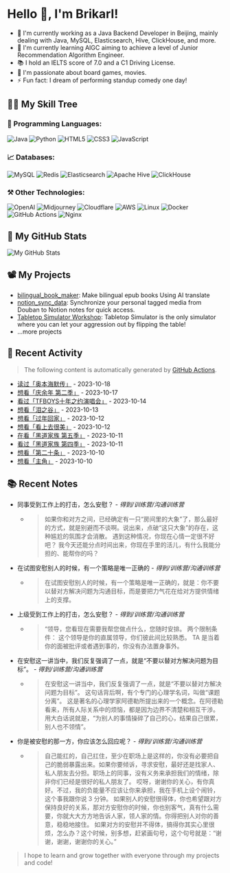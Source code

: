 # Hello 👋, I'm Brikarl!

- 🔭 I'm currently working as a Java Backend Developer in Beijing, mainly dealing with Java, MySQL, Elasticsearch, Hive,
  ClickHouse, and more.
- 🌱 I'm currently learning AIGC aiming to achieve a level of Junior Recommendation Algorithm Engineer.
- 📚 I hold an IELTS score of 7.0 and a C1 Driving License.
- 💬 I'm passionate about board games, movies.
- ⚡ Fun fact: I dream of performing standup comedy one day!

## 🧑‍💻 My Skill Tree

### 📌 Programming Languages:

![Java](https://img.shields.io/badge/-Java-%23007396?style=flat-square&logo=redhat&logoColor=ffffff)
![Python](https://img.shields.io/badge/-Python-%233776AB?style=flat-square&logo=python&logoColor=ffffff)
![HTML5](https://img.shields.io/badge/-HTML5-%23E44D27?style=flat-square&logo=html5&logoColor=ffffff)
![CSS3](https://img.shields.io/badge/-CSS3-%231572B6?style=flat-square&logo=css3)
![JavaScript](https://img.shields.io/badge/-JavaScript-%23F7DF1C?style=flat-square&logo=javascript&logoColor=000000&labelColor=%23F7DF1C&color=%23FFCE5A)

### 📈 Databases:

![MySQL](https://img.shields.io/badge/-MySQL-%234479A1?style=flat-square&logo=mysql&logoColor=ffffff)
![Redis](https://img.shields.io/badge/-Redis-%23DC382D?style=flat-square&logo=redis&logoColor=ffffff)
![Elasticsearch](https://img.shields.io/badge/-Elasticsearch-%23005571?style=flat-square&logo=elasticsearch&logoColor=ffffff)
![Apache Hive](https://img.shields.io/badge/-Apache%20Hive-%23F7DF1C?style=flat-square&logo=apachehive&logoColor=000000&labelColor=%23F7DF1C&color=%23FFCE5A)
![ClickHouse](https://img.shields.io/badge/-ClickHouse-%23FD5750?style=flat-square&logo=clickhouse&logoColor=ffffff)

### ⚒️ Other Technologies:

![OpenAI](https://img.shields.io/badge/-OpenAI-%23412991?style=flat-square&logo=openai&logoColor=ffffff)
![Midjourney](https://img.shields.io/badge/-Midjourney-%1A285F?style=flat-square&logo=ship&logoColor=ffffff)
![Cloudflare](https://img.shields.io/badge/-Cloudflare-%23F48120?style=flat-square&logo=cloudflare&logoColor=ffffff)
![AWS](https://img.shields.io/badge/-AWS-%23232F3E?style=flat-square&logo=amazon-aws&logoColor=ffffff)
![Linux](https://img.shields.io/badge/-Linux-%23FCC624?style=flat-square&logo=linux&logoColor=%23ffffff)
![Docker](https://img.shields.io/badge/-Docker-%232496ED?style=flat-square&logo=docker&logoColor=ffffff)
![GitHub Actions](https://img.shields.io/badge/-GitHub%20Actions-%232088FF?style=flat-square&logo=github-actions&logoColor=ffffff)
![Nginx](https://img.shields.io/badge/-Nginx-%23269539?style=flat-square&logo=nginx&logoColor=ffffff)

## 🌟 My GitHub Stats

![My GitHub Stats](https://github-readme-stats.vercel.app/api?username=Brikarl&show_icons=true&icon_color=0366d6&bg_color=ffffff&hide_title=true&include_all_commits=true&count_private=true&hide_rank=true)

## 📽️ My Projects

- [bilingual_book_maker](https://github.com/yihong0618/bilingual_book_maker): Make bilingual epub books Using AI
  translate
- [notion_sync_data](https://github.com/Qliangw/notion_sync_data): Synchronize your personal tagged media from Douban to
  Notion notes for quick access.
- [Tabletop Simulator Workshop](https://steamcommunity.com/profiles/76561198321473749/myworkshopfiles/?appid=286160):
  Tabletop Simulator is the only simulator where you can let your aggression out by flipping the table!
- ...more projects

## 🤔 Recent Activity
> The following content is automatically generated by [GitHub Actions](https://github.com/Brikarl/Brikarl/actions).

<!-- douban starts -->
- [读过「奥本海默传」](https://book.douban.com/subject/36483883/) - 2023-10-18
- [想看「庆余年 第二季」](http://movie.douban.com/subject/34937650/) - 2023-10-17
- [看过「TFBOYS十年之约演唱会」](http://movie.douban.com/subject/36503685/) - 2023-10-14
- [想看「泪之谷」](http://movie.douban.com/subject/34971777/) - 2023-10-13
- [想看「过年回家」](http://movie.douban.com/subject/1303509/) - 2023-10-12
- [想看「看上去很美」](http://movie.douban.com/subject/1469441/) - 2023-10-12
- [在看「黑道家族  第五季」](http://movie.douban.com/subject/2154325/) - 2023-10-11
- [看过「黑道家族 第四季」](http://movie.douban.com/subject/2154326/) - 2023-10-11
- [想看「第二十条」](http://movie.douban.com/subject/36208094/) - 2023-10-10
- [想看「主角」](http://movie.douban.com/subject/35295564/) - 2023-10-10
<!-- douban ends -->

## 📚 Recent Notes

<!-- notion starts -->
- 同事受到工作上的打击，怎么安慰？ - *得到/训练营/沟通训练营*
  - > 如果你和对方之间，已经确定有一只“房间里的大象”了，那么最好的方式，就是别避而不谈啊。说出来，点破“这只大象”的存在，这种尴尬的氛围才会消散。  遇到这种情况，你现在心情一定很不好吧？ 我今天还能分点时间出来，你现在手里的活儿，有什么我能分担的、能帮你的吗？
- 在试图安慰别人的时候，有一个策略是唯一正确的 - *得到/训练营/沟通训练营*
  - > 在试图安慰别人的时候，有一个策略是唯一正确的，就是：你不要以替对方解决问题为沟通目标，而是要把力气花在给对方提供情绪上的支撑。
- 上级受到工作上的打击，怎么安慰？ - *得到/训练营/沟通训练营*
  - > “领导，您看现在需要我帮您做点什么，您随时安排。  两个限制条件： 这个领导是你的直属领导，你们彼此间比较熟悉。 TA 是当着你的面被批评或者遇到事的，你没有办法置身事外。
- 在安慰这一讲当中，我们反复强调了一点，就是“不要以替对方解决问题为目标”。 - *得到/训练营/沟通训练营*
  - > 在安慰这一讲当中，我们反复强调了一点，就是“不要以替对方解决问题为目标”。  这句话背后啊，有个专门的心理学名词，叫做“课题分离”。  这是著名的心理学家阿德勒所提出来的一个概念。在阿德勒看来，所有人际关系中的烦恼，都是因为边界不清楚和相互干涉。用大白话说就是，“为别人的事情操碎了自己的心，结果自己很累，别人也不领情”。
- 你是被安慰的那一方，你应该怎么回应呢？ - *得到/训练营/沟通训练营*
  - > 自己能扛的，自己扛住，至少在职场上是这样的，你没有必要把自己的脆弱暴露出来。如果你要倾诉，寻求安慰，最好还是找家人、私人朋友去分担。职场上的同事，没有义务来承担我们的情绪，除非你们已经是很好的私人朋友了。 哎呀，谢谢你的关心，有你真好。不过，我的负能量不应该让你来承担，我在手机上设个闹铃，这个事我跟你说 3 分钟。 如果别人的安慰很得体，你也希望跟对方保持良好的关系，那对方安慰你的时候，你也别客气，真有什么需要，你就大大方方地告诉人家，领人家的情。你得把别人对你的善意，稳稳地接住。 如果对方的安慰并不得体，搞得你其实心里很烦，怎么办？这个时候，别多想，赶紧画句号，这个句号就是：“谢谢，谢谢，谢谢你的关心。”
<!-- notion ends -->

> I hope to learn and grow together with everyone through my projects and code!
